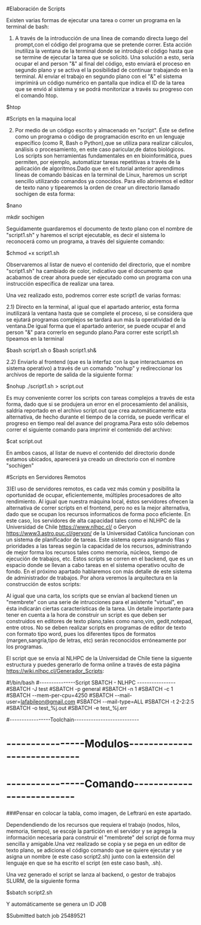 #Elaboración de Scripts

Existen varias formas de ejecutar una tarea o correr un programa en la terminal de  bash:

 1) A través de la introducción de una linea de comando directa luego del prompt,con el código del programa que se pretende correr. Esta acción inutiliza la ventana de la terminal donde se introdujo el código hasta que se termine de ejecutar la tarea que se solicitó. Una solución a esto, sería ocupar el and person "&" al final del código, esto enviará el proceso en segundo plano y se activa el la posibilidad de continuar trabajando en la terminal. Al enviar el trabajo en segundo plano con el "&" el sistema imprimirá un código numérico en pantalla que indica el ID de la tarea que se envió al sistema y se podrá monitorizar a través su progreso con el comando htop.

 $htop


#Scripts en la maquina local

 2) Por medio de un código escrito y almacenado en "script". Éste se define como un programa o código de programación escrito en un lenguaje específico (como R, Bash o Python),que se utiliza para realizar cálculos, análisis o procesamiento, en este caso paricular,de datos biológicos. Los scripts son herramientas fundamentales en en bioinformática, pues permiten, por ejemplo, automatizar tareas repetitivas a través de la aplicación de algoritmos.Dado que en el tutorial anterior aprendimos lineas de comando básicas en la terminal de Linux, haremos un script sencillo utilizando comandos ya conocidos. Para ello abriremos el editor de texto nano y tipearemos la orden de crear un directorio llamado sochigen de esta forma:

$nano

mkdir sochigen

Seguidamente guardaremos el documento de texto plano con el nombre de "script1.sh" y haremos el script ejecutable, es decir el sistema lo reconocerá como un programa, a través del siguiente comando:

$chmod +x script1.sh

Observaremos al listar de nuevo el contenido del directorio, que el nombre "script1.sh" ha cambiado de color, indicativo que el documento que acabamos de crear ahora puede ser ejecutado como un programa con una instrucción específica de realizar una tarea.

Una vez realizado esto, podremos correr este script1 de varias formas:

2.1) Directo en la terminal, al igual que el apartado anterior, esta forma inutilizará la ventana hasta que se complete el proceso, si se considera que se ejutará programas complejos se tardará aun más la operatividad de la ventana.De igual forma que el apartado anterior, se puede ocupar el and person "&" para correrlo en segundo plano.Para correr este script1.sh tipeamos en la terminal

$bash script1.sh 
o
$bash script1.sh&

2.2) Enviarlo al frontend (que es la interfaz con la que interactuamos en sistema operativo) a través de un comando "nohup" y redireccionar los archivos de reporte de salida de la siguiente forma:

$nohup ./script1.sh > script.out

Es muy conveniente correr los scripts con tareas complejos a través de esta forma, dado que si se produjera un error en el procesamiento del análisis, saldría reportado en el archivo script.out que crea automáticamente esta alternativa, de hecho durante el tiempo de la corrida, se puede verificar el progreso en tiempo real del avance del programa.Para esto sólo debemos correr el siguiente comando para imprimir el contenido del archivo:

$cat script.out

En ambos casos, al listar de nuevo el contenido del directorio donde estamos ubicados, aparecerá ya creado un directorio con el nombre "sochigen"

#Scripts en Servidores Remotos

3)El uso de servidores remotos, es cada vez más común y posibilita la oportunidad de ocupar, eficientemente, múltiples procesadores de alto rendimiento. Al igual que nuestra máquina local, éstos servidores ofrecen la alternativa de correr scripts en el frontend, pero no es la mejor alternativa, dado que se ocupan los recursos informaticos de forma poco eficiente. En este caso, los servidores de alta capacidad tales como el NLHPC de la Universidad de Chile https://www.nlhpc.cl/ o Geryon https://www3.astro.puc.cl/geryon/ de la Universidad Católica funcionan con un sistema de planificador de tareas. Este sistema opera asignando filas y prioridades a las tareas según la capacidad de los recursos, administrando de mejor forma los recursos tales como memoria, núcleos, tiempo de ejecución de trabajos, etc. Estos scripts se corren en el backend, que es un espacio donde se llevan a cabo tareas en el sistema operativo oculto de fondo. En el próximo apartado hablaremos con más detalle de este sistema de administrador de trabajos. Por ahora veremos la arquitectura en la construcción de estos scripts: 

Al igual que una carta, los scripts que se envían al backend tienen un "membrete" con una serie de intrucciones para el asistente "virtual", en ésta indicarán ciertas características de la tarea. Un detalle importante para tener en cuenta a la hora de construir un script es que deben ser construidos en editores de texto plano,tales como nano,vim, gedit,notepad, entre otros. No se deben realizar scripts en programas de editor de texto con formato tipo word, pues los diferentes tipos de formatos (margen,sangría,tipo de letras, etc) serán reconocidos erróneamente por los programas. 

El script que se envía al NLHPC de la Universidad de Chile tiene la siguente estructura y puedes generarlo de forma online a través de esta página https://wiki.nlhpc.cl/Generador_Scripts: 


#!/bin/bash
#---------------Script SBATCH - NLHPC ----------------
#SBATCH -J test
#SBATCH -p general
#SBATCH -n 1
#SBATCH -c 1
#SBATCH --mem-per-cpu=4250
#SBATCH --mail-user=lafabileon@gmail.com
#SBATCH --mail-type=ALL
#SBATCH -t 2-2:2:5
#SBATCH -o test_%j.out
#SBATCH -e test_%j.err

#-----------------Toolchain---------------------------
# ----------------Modulos----------------------------
# ----------------Comando--------------------------


###Pensar en colocar la tabla, como imagen, de Leftrarú en este apartado.

Dependendiendo de los recursos que requiera el trabajo (nodos, hilos, memoria, tiempo), se escoje la partición en el servidor y se agrega la información necesaria para construir el "membrete" del script de forma muy sencilla y amigable.Una vez realizado se copia y se pega en un editor de texto plano, se adiciona el código comando que se quiere ejecutar y se asigna un nombre (e este caso script2.sh) junto con la extensión del lenguaje en que se ha escrito el script (en este caso bash, .sh). 

Una vez generado el script se lanza al backend, o  gestor de trabajos SLURM,  de la siguiente forma

$sbatch script2.sh

Y automáticamente se genera un ID JOB

$Submitted batch job 25489521
